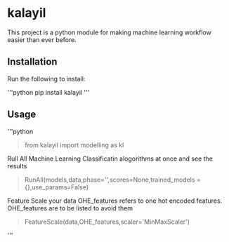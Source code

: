 # kalayil

This project is a python module for making machine learning workflow easier than ever before.

## Installation

Run the following to install:

'''python
pip install kalayil
'''

## Usage

'''python
> from kalayil import modelling as kl

Rull All Machine Learning Classificatin alogorithms at once and see the results
> RunAll(models,data,phase='',scores=None,trained_models = {},use_params=False)

Feature Scale your data OHE_features refers to one hot encoded features. OHE_features are to be listed to avoid them
> FeatureScale(data,OHE_features,scaler='MinMaxScaler')


'''
